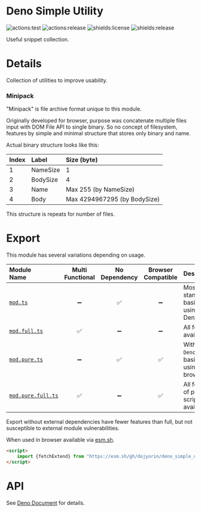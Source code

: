 # **Deno Simple Utility**
![actions:test](https://github.com/dojyorin/deno_simple_utility/actions/workflows/test.yaml/badge.svg)
![actions:release](https://github.com/dojyorin/deno_simple_utility/actions/workflows/release.yaml/badge.svg)
![shields:license](https://img.shields.io/github/license/dojyorin/deno_simple_utility)
![shields:release](https://img.shields.io/github/release/dojyorin/deno_simple_utility)

Useful snippet collection.

# Details
Collection of utilities to improve usability.

### Minipack
"Minipack" is file archive format unique to this module.

Originally developed for browser, purpose was concatenate multiple files input with DOM File API to single binary.
So no concept of filesystem, features by simple and minimal structure that stores only binary and name.

Actual binary structure looks like this:

|Index|Label|Size (byte)|
|:--|:--|:--|
|1|NameSize|1|
|2|BodySize|4|
|3|Name|Max 255 (by NameSize)|
|4|Body|Max 4294967295 (by BodySize)|

This structure is repeats for number of files.

# Export
This module has several variations depending on usage.

|Module<br>Name|Multi<br>Functional|No<br>Dependency|Browser<br>Compatible|Description|
|:--|:-:|:-:|:-:|:--|
|[`mod.ts`](./mod.ts)|➖|✅|➖|Most standard, basically using with Deno.|
|[`mod.full.ts`](./mod.full.ts)|✅|➖|➖|All features available.|
|[`mod.pure.ts`](./mod.pure.ts)|➖|✅|✅|Without `Deno`, basically using with browser.|
|[`mod.pure.full.ts`](./mod.pure.full.ts)|✅|➖|✅|All features of pure script available.|

Export without external dependencies have fewer features than full, but not susceptible to external module vulnerabilities.

When used in browser available via [esm.sh](https://esm.sh).

```html
<script>
    import {fetchExtend} from "https://esm.sh/gh/dojyorin/deno_simple_utility@version/mod.pure.ts?bundle&target=esnext";
</script>
```

# API
See [Deno Document](https://deno.land/x/simple_utility/mod.ts) for details.